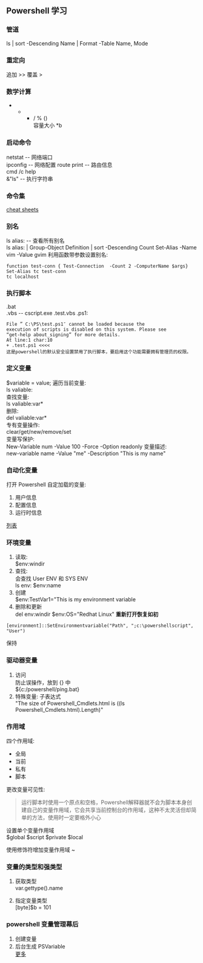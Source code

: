 ## Powershell 学习  
### 管道  
ls | sort -Descending Name | Format -Table Name, Mode  
### 重定向  
追加 >> 
覆盖 >

### 数学计算  
+ - * / % ()  
容量大小 \*b  

### 启动命令  
netstat -- 网络端口  
ipconfig -- 网络配置 
route print -- 路由信息  
cmd /c help  
&"ls" -- 执行字符串  

### 命令集  
[cheat sheets](http://www.pstips.net/powershell-cmdlets.html)  

### 别名  
ls alias: -- 查看所有别名  
ls alias: | Group-Object Definition | sort -Descending Count
Set-Alias -Name vim -Value gvim
利用函数带参数设置别名:  
```
function test-conn { Test-Connection  -Count 2 -ComputerName $args}
Set-Alias tc test-conn
tc localhost
```  

### 执行脚本  
.bat  
.vbs -- cscript.exe .test.vbs
.ps1:  
```  
File ” C:\PS\test.ps1″ cannot be loaded because the
execution of scripts is disabled on this system. Please see
“get-help about_signing” for more details.
At line:1 char:10
+ .test.ps1 <<<<
这是powershell的默认安全设置禁用了执行脚本，要启用这个功能需要拥有管理员的权限。
```  

### 定义变量  
$variable = value;
遍历当前变量:  
ls valiable:  
查找变量:  
ls valiable:var\*  
删除:  
del valiable:var\*  
专有变量操作:  
clear/get/new/remove/set  
变量写保护:  
New-Variable num -Value 100 -Force -Option readonly
变量描述:  
new-variable name -Value "me" -Description "This is my name"

### 自动化变量  
打开 Powershell 自定加载的变量:  

1. 用户信息  
2. 配置信息  
3. 运行时信息  

[列表](http://www.pstips.net/powershell-automatic-variables.html)  

### 环境变量  
1. 读取:  
$env:windir
2. 查找:  
会查找 User ENV 和 SYS ENV  
ls env:
$env:name
3. 创建  
$env:TestVar1="This is my environment variable
4. 删除和更新  
del env:windir
$env:OS="Redhat Linux"
**重新打开恢复如初**  
```  
[environment]::SetEnvironmentvariable("Path", ";c:\powershellscript", "User")
```  
保持

### 驱动器变量  
1. 访问  
防止误操作，放到 {} 中  
${c:/powershell/ping.bat}  
2. 特殊变量: 子表达式  
"The size of Powershell_Cmdlets.html is $($(ls Powershell_Cmdlets.html).Length)"

### 作用域  
四个作用域:  

* 全局  
* 当前  
* 私有  
* 脚本  

更改变量可见性:  
> 运行脚本时使用一个原点和空格，Powershell解释器就不会为脚本本身创建自己的变量作用域，它会共享当前控制台的作用域，这种不太灵活但却简单的方法，使用时一定要格外小心  

设置单个变量作用域  
$global
$script
$private
$local

使用修饰符增加变量作用域 ~  

### 变量的类型和强类型  
1. 获取类型  
var.gettype().name  

2. 指定变量类型  
[byte]$b = 101  

### powershell 变量管理幕后  
1. 创建变量  
2. 后台生成 PSVariable  
[更多](http://www.pstips.net/powershell-variable-management-behind-the-scenes.html)  

### 



